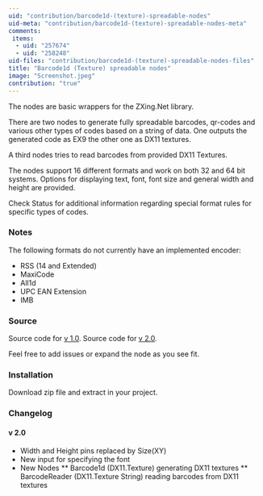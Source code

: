 ```yaml
---
uid: "contribution/barcode1d-(texture)-spreadable-nodes"
uid-meta: "contribution/barcode1d-(texture)-spreadable-nodes-meta"
comments: 
 items: 
  - uid: "257674"
  - uid: "258248"
uid-files: "contribution/barcode1d-(texture)-spreadable-nodes-files"
title: "Barcode1d (Texture) spreadable nodes"
image: "Screenshot.jpeg"
contribution: "true"
---
```


The nodes are basic wrappers for the ZXing.Net library.  

There are two nodes to generate fully spreadable barcodes, qr-codes and various other types of codes based on a string of data. One outputs the generated code as EX9 the other one as DX11 textures.

A third nodes tries to read barcodes from provided DX11 Textures.

The nodes support 16 different formats and work on both 32 and 64 bit systems. Options for displaying text, font, font size and general width and height are provided.

Check <span class="pin">Status</span> for additional information regarding special format rules for specific types of codes.


###  Notes
The following formats do not currently have an implemented encoder:

* RSS (14 and Extended)
* MaxiCode
* All1d
* UPC EAN Extension
* IMB


###  Source
Source code for [v 1.0](https://github.com/ravazquez/barcode1d). 
Source code for [v 2.0](https://github.com/bj-rn/barcode1d). 

Feel free to add issues or expand the node as you see fit.

###  Installation
Download zip file and extract in your project. 



###  Changelog
#### v 2.0
* Width and Height pins replaced by Size(XY)
* New input for specifying the font
* New Nodes 
** Barcode1d (DX11.Texture) generating DX11 textures
** BarcodeReader (DX11.Texture String) reading barcodes from DX11 textures 
